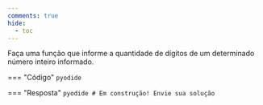 ```yaml
---
comments: true
hide:
  - toc
---
```


Faça uma função que informe a quantidade de dígitos de um determinado número inteiro informado.

=== "Código"
	```pyodide
	```

=== "Resposta"
	```pyodide
	# Em construção! Envie sua solução
	```
